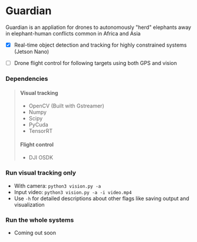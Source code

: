 # Guardian
Guardian is an appliation for drones to autonomously "herd" elephants away in elephant-human conflicts common in Africa and Asia
- [x] Real-time object detection and tracking for highly constrained systems (Jetson Nano)
- [ ] Drone flight control for following targets using both GPS and vision


### Dependencies
> #### Visual tracking
> - OpenCV (Built with Gstreamer)
> - Numpy
> - Scipy
> - PyCuda
> - TensorRT
> #### Flight control
> - DJI OSDK

### Run visual tracking only
- With camera: `python3 vision.py -a`
- Input video: `python3 vision.py -a -i video.mp4`
- Use `-h` for detailed descriptions about other flags like saving output and visualization
### Run the whole systems
- Coming out soon
